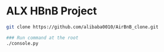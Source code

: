 # ALX HBnB Project

```bash
git clone https://github.com/alibaba0010/AirBnB_clone.git

### Run command at the root
./console.py
```
